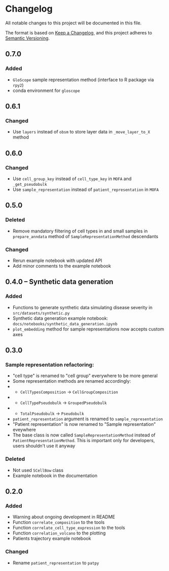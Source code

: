 # Changelog

All notable changes to this project will be documented in this file.

The format is based on [Keep a Changelog][],
and this project adheres to [Semantic Versioning][].

[keep a changelog]: https://keepachangelog.com/en/1.0.0/
[semantic versioning]: https://semver.org/spec/v2.0.0.html

## 0.7.0

### Added

-   `GloScope` sample representation method (interface to R package via `rpy2`)
-   conda environment for `gloscope`

## 0.6.1

### Changed

-   Use `layers` instead of `obsm` to store layer data in `_move_layer_to_X` method

## 0.6.0

### Changed

-   Use `cell_group_key` instead of `cell_type_key` in `MOFA` and `_get_pseudobulk`
-   Use `sample_representation` instead of `patient_representation` in `MOFA`

## 0.5.0

### Deleted

-   Remove mandatory filtering of cell types in and small samples in `prepare_anndata` method of `SampleRepresentationMethod` descendants

### Changed

-   Rerun example notebook with updated API
-   Add minor comments to the example notebook

## 0.4.0 – Synthetic data generation

### Added

-   Functions to generate synthetic data simulating disease severity in `src/datasets/synthetic.py`
-   Synthetic data generation example notebook: `docs/notebooks/synthetic_data_generation.ipynb`
-   `plot_embedding` method for sample representations now accepts custom axes

## 0.3.0

### Sample representation refactoring:

-   "cell type" is renamed to "cell group" everywhere to be more general
-   Some representation methods are renamed accordingly:
-   -   `CellTypesComposition` -> `CellGroupComposition`
-   -   `CellTypePseudobulk` -> `GroupedPseudobulk`
-   -   `TotalPseudobulk` -> `Pseudobulk`
-   `patient_representation` argument is renamed to `sample_representation`
-   "Patient representation" is now renamed to "Sample representation" eveywhere
-   The base class is now called `SampleRepresentationMethod` instead of `PatientRepresentationMethod`. This is important only for developers, users shouldn't use it anyway

### Deleted

-   Not used `SCellBow` class
-   Example notebook in the documentation

## 0.2.0

### Added

-   Warning about ongoing development in README
-   Function `correlate_composition` to the tools
-   Function `correlate_cell_type_expression` to the tools
-   Function `correlation_volcano` to the plotting
-   Patients trajectory example notebook

### Changed

-   Rename `patient_representation` to `patpy`
